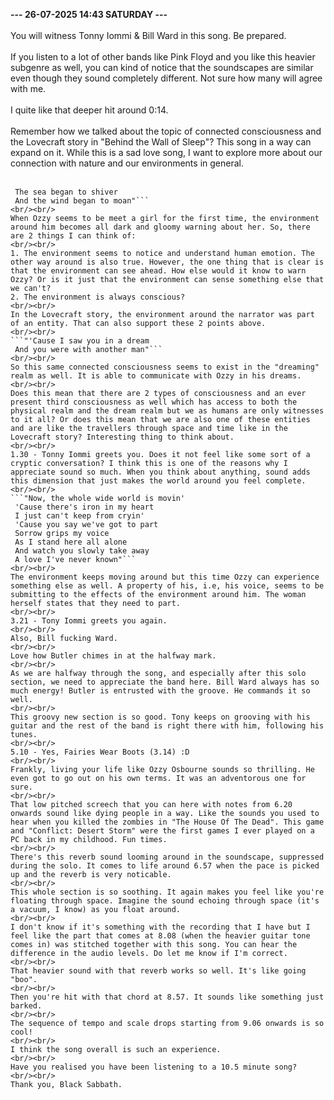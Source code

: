 <b>--- 26-07-2025 14:43 SATURDAY ---</b>
<br/><br/>
You will witness Tonny Iommi & Bill Ward in this song. Be prepared.
<br/><br/>
If you listen to a lot of other bands like Pink Floyd and you like this heavier subgenre as well, you can kind of notice that the soundscapes are similar even though they sound completely different. Not sure how many will agree with me.
<br/><br/>
I quite like that deeper hit around 0:14.
<br/><br/>
Remember how we talked about the topic of connected consciousness and the Lovecraft story in "Behind the Wall of Sleep"? This song in a way can expand on it. While this is a sad love song, I want to explore more about our connection with nature and our environments in general.
<br/><br/>
```"And the thunderclouds rolled by
 The sea began to shiver
 And the wind began to moan"```
<br/><br/>
When Ozzy seems to be meet a girl for the first time, the environment around him becomes all dark and gloomy warning about her. So, there are 2 things I can think of:
<br/><br/>
1. The environment seems to notice and understand human emotion. The other way around is also true. However, the one thing that is clear is that the environment can see ahead. How else would it know to warn Ozzy? Or is it just that the environment can sense something else that we can't?
2. The environment is always conscious?
<br/><br/>
In the Lovecraft story, the environment around the narrator was part of an entity. That can also support these 2 points above.
<br/><br/>
```"'Cause I saw you in a dream
 And you were with another man"```
<br/><br/>
So this same connected consciousness seems to exist in the "dreaming" realm as well. It is able to communicate with Ozzy in his dreams.
<br/><br/>
Does this mean that there are 2 types of consciousness and an ever present third consciousness as well which has access to both the physical realm and the dream realm but we as humans are only witnesses to it all? Or does this mean that we are also one of these entities and are like the travellers through space and time like in the Lovecraft story? Interesting thing to think about.
<br/><br/>
1.30 - Tonny Iommi greets you. Does it not feel like some sort of a cryptic conversation? I think this is one of the reasons why I appreciate sound so much. When you think about anything, sound adds this dimension that just makes the world around you feel complete.
<br/><br/>
```"Now, the whole wide world is movin'
 'Cause there's iron in my heart
 I just can't keep from cryin'
 'Cause you say we've got to part
 Sorrow grips my voice
 As I stand here all alone
 And watch you slowly take away
 A love I've never known"```
<br/><br/>
The environment keeps moving around but this time Ozzy can experience something else as well. A property of his, i.e, his voice, seems to be submitting to the effects of the environment around him. The woman herself states that they need to part.
<br/><br/>
3.21 - Tony Iommi greets you again.
<br/><br/>
Also, Bill fucking Ward.
<br/><br/>
Love how Butler chimes in at the halfway mark.
<br/><br/>
As we are halfway through the song, and especially after this solo section, we need to appreciate the band here. Bill Ward always has so much energy! Butler is entrusted with the groove. He commands it so well.
<br/><br/>
This groovy new section is so good. Tony keeps on grooving with his guitar and the rest of the band is right there with him, following his tunes.
<br/><br/>
5.10 - Yes, Fairies Wear Boots (3.14) :D
<br/><br/>
Frankly, living your life like Ozzy Osbourne sounds so thrilling. He even got to go out on his own terms. It was an adventorous one for sure.
<br/><br/>
That low pitched screech that you can here with notes from 6.20 onwards sound like dying people in a way. Like the sounds you used to hear when you killed the zombies in "The House Of The Dead". This game and "Conflict: Desert Storm" were the first games I ever played on a PC back in my childhood. Fun times.
<br/><br/>
There's this reverb sound looming around in the soundscape, suppressed during the solo. It comes to life around 6.57 when the pace is picked up and the reverb is very noticable.
<br/><br/>
This whole section is so soothing. It again makes you feel like you're floating through space. Imagine the sound echoing through space (it's a vacuum, I know) as you float around.
<br/><br/>
I don't know if it's something with the recording that I have but I feel like the part that comes at 8.08 (when the heavier guitar tone comes in) was stitched together with this song. You can hear the difference in the audio levels. Do let me know if I'm correct.
<br/><br/>
That heavier sound with that reverb works so well. It's like going "boo". 
<br/><br/>
Then you're hit with that chord at 8.57. It sounds like something just barked.
<br/><br/>
The sequence of tempo and scale drops starting from 9.06 onwards is so cool!
<br/><br/>
I think the song overall is such an experience.
<br/><br/>
Have you realised you have been listening to a 10.5 minute song?
<br/><br/>
Thank you, Black Sabbath.